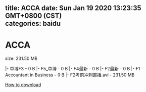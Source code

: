 
title: ACCA
date: Sun Jan 19 2020 13:23:35 GMT+0800 (CST)    
categories: baidu
---

# ACCA
size: 231.50 MB
 
 
|- 中博F3 - 0 B
|- F5_中博 - 0 B
|- F4最新 - 0 B
|- F2最新 - 0 B
|- F1 Accountant in Business - 0 B
|- F2考前冲刺直播.avi - 231.50 MB

[How to download](https://bpcam.bemobtrk.com/go/2ceec3aa-1ca2-46d6-b9ff-aaa5c184517c?jno=834)